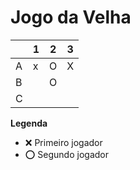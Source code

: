 # Jogo da Velha

|   | 1 | 2 | 3 |
|---|---|---|---|
| A | x   | O  |  X |
| B |   |  O |   |
| C |   |   |   |

**Legenda**

- ❌ Primeiro jogador 
- ⭕ Segundo jogador
